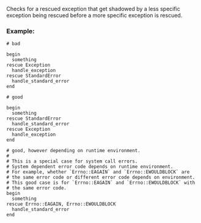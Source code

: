 Checks for a rescued exception that get shadowed by a
less specific exception being rescued before a more specific
exception is rescued.

### Example:

    # bad

    begin
      something
    rescue Exception
      handle_exception
    rescue StandardError
      handle_standard_error
    end

    # good

    begin
      something
    rescue StandardError
      handle_standard_error
    rescue Exception
      handle_exception
    end

    # good, however depending on runtime environment.
    #
    # This is a special case for system call errors.
    # System dependent error code depends on runtime environment.
    # For example, whether `Errno::EAGAIN` and `Errno::EWOULDBLOCK` are
    # the same error code or different error code depends on environment.
    # This good case is for `Errno::EAGAIN` and `Errno::EWOULDBLOCK` with
    # the same error code.
    begin
      something
    rescue Errno::EAGAIN, Errno::EWOULDBLOCK
      handle_standard_error
    end
